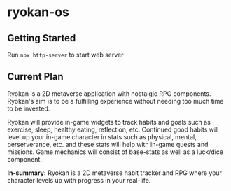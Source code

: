 # ryokan-os
## Getting Started
Run `npx http-server` to start web server

## Current Plan
Ryokan is a 2D metaverse application with nostalgic RPG components. Ryokan's aim is to be a fulfilling experience 
without needing too much time to be invested. 

Ryokan will provide in-game widgets to track habits and goals such as exercise, sleep, healthy eating, reflection, etc. 
Continued good habits will level up your in-game character in stats such as physical, mental, perserverance, etc. and these 
stats will help with in-game quests and missions. Game mechanics will consist of base-stats as well as a luck/dice component.

**In-summary:** Ryokan is a 2D metaverse habit tracker and RPG where your character levels up with progress in your real-life.
